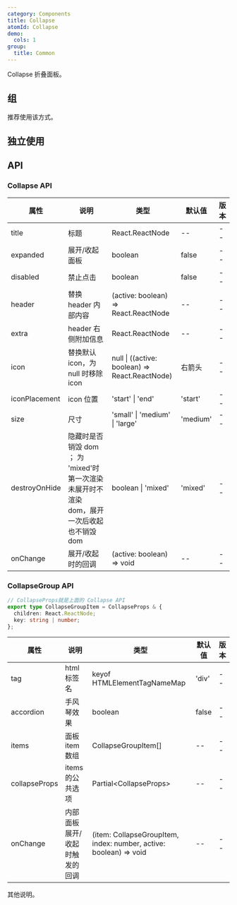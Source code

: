 ```yaml
---
category: Components
title: Collapse
atomId: Collapse
demo:
  cols: 1
group:
  title: Common
---
```


Collapse 折叠面板。

## 组

推荐使用该方式。

<!-- prettier-ignore -->
<code src="./demo/basic.tsx"></code>
<code src="./demo/expanded.tsx"></code>
<code src="./demo/disabled.tsx"></code>
<code src="./demo/extra.tsx"></code>
<code src="./demo/icon.tsx"></code>
<code src="./demo/icon-placement.tsx"></code>
<code src="./demo/nest.tsx"></code>
<code src="./demo/accordion.tsx"></code>
<code src="./demo/size.tsx"></code>

## 独立使用

<!-- prettier-ignore -->
<code src="./demo/independent.tsx"></code>

## API

### Collapse API

| 属性          | 说明                                                                                       | 类型                                           | 默认值   | 版本 |
| ------------- | ------------------------------------------------------------------------------------------ | ---------------------------------------------- | -------- | ---- |
| title         | 标题                                                                                       | React.ReactNode                                | --       | --   |
| expanded      | 展开/收起面板                                                                              | boolean                                        | false    | --   |
| disabled      | 禁止点击                                                                                   | boolean                                        | false    | --   |
| header        | 替换 header 内部内容                                                                       | (active: boolean) => React.ReactNode           | --       | --   |
| extra         | header 右侧附加信息                                                                        | React.ReactNode                                | --       | --   |
| icon          | 替换默认 icon，为 null 时移除 icon                                                         | null \| ((active: boolean) => React.ReactNode) | 右箭头   | --   |
| iconPlacement | icon 位置                                                                                  | 'start' \| 'end'                               | 'start'  | --   |
| size          | 尺寸                                                                                       | 'small' \| 'medium' \| 'large'                 | 'medium' | --   |
| destroyOnHide | 隐藏时是否销毁 dom ； 为 'mixed'时第一次渲染未展开时不渲染 dom，展开一次后收起也不销毁 dom | boolean \| 'mixed'                             | 'mixed'  | --   |
| onChange      | 展开/收起时的回调                                                                          | (active: boolean) => void                      | --       | --   |

### CollapseGroup API

```typescript
// CollapseProps就是上面的 Collapse API
export type CollapseGroupItem = CollapseProps & {
  children: React.ReactNode;
  key: string | number;
};
```

| 属性          | 说明                          | 类型                                                              | 默认值 | 版本 |
| ------------- | ----------------------------- | ----------------------------------------------------------------- | ------ | ---- |
| tag           | html 标签名                   | keyof HTMLElementTagNameMap                                       | 'div'  | --   |
| accordion     | 手风琴效果                    | boolean                                                           | false  | --   |
| items         | 面板 item 数组                | CollapseGroupItem[]                                               | --     | --   |
| collapseProps | items 的公共选项              | Partial\<CollapseProps>                                           | --     | --   |
| onChange      | 内部面板展开/收起时触发的回调 | (item: CollapseGroupItem, index: number, active: boolean) => void | --     | --   |

其他说明。
